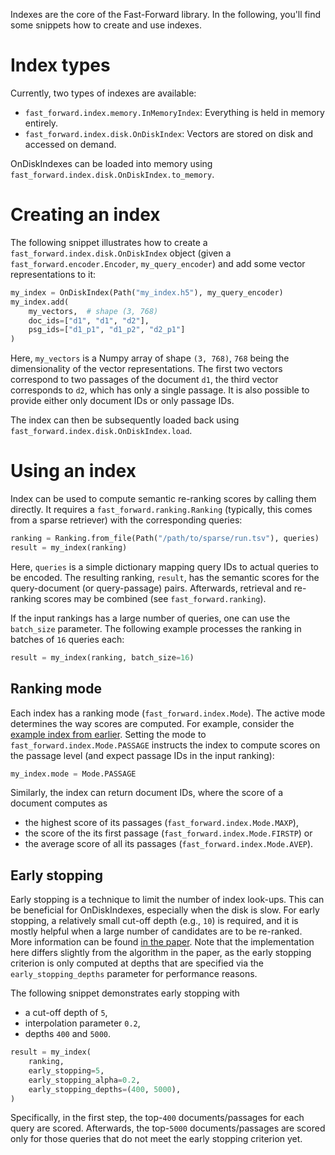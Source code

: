 Indexes are the core of the Fast-Forward library. In the following, you'll find some snippets how to create and use indexes.

# Index types

Currently, two types of indexes are available:

- `fast_forward.index.memory.InMemoryIndex`: Everything is held in memory entirely.
- `fast_forward.index.disk.OnDiskIndex`: Vectors are stored on disk and accessed on demand.

OnDiskIndexes can be loaded into memory using `fast_forward.index.disk.OnDiskIndex.to_memory`.

# Creating an index

The following snippet illustrates how to create a `fast_forward.index.disk.OnDiskIndex` object (given a `fast_forward.encoder.Encoder`, `my_query_encoder`) and add some vector representations to it:

```python
my_index = OnDiskIndex(Path("my_index.h5"), my_query_encoder)
my_index.add(
    my_vectors,  # shape (3, 768)
    doc_ids=["d1", "d1", "d2"],
    psg_ids=["d1_p1", "d1_p2", "d2_p1"]
)
```

Here, `my_vectors` is a Numpy array of shape `(3, 768)`, `768` being the dimensionality of the vector representations. The first two vectors correspond to two passages of the document `d1`, the third vector corresponds to `d2`, which has only a single passage. It is also possible to provide either only document IDs or only passage IDs.

The index can then be subsequently loaded back using `fast_forward.index.disk.OnDiskIndex.load`.

# Using an index

Index can be used to compute semantic re-ranking scores by calling them directly. It requires a `fast_forward.ranking.Ranking` (typically, this comes from a sparse retriever) with the corresponding queries:

```python
ranking = Ranking.from_file(Path("/path/to/sparse/run.tsv"), queries)
result = my_index(ranking)
```

Here, `queries` is a simple dictionary mapping query IDs to actual queries to be encoded. The resulting ranking, `result`, has the semantic scores for the query-document (or query-passage) pairs. Afterwards, retrieval and re-ranking scores may be combined (see `fast_forward.ranking`).

If the input rankings has a large number of queries, one can use the `batch_size` parameter. The following example processes the ranking in batches of `16` queries each:

```python
result = my_index(ranking, batch_size=16)
```

## Ranking mode

Each index has a ranking mode (`fast_forward.index.Mode`). The active mode determines the way scores are computed. For example, consider the [example index from earlier](#creating-an-index). Setting the mode to `fast_forward.index.Mode.PASSAGE` instructs the index to compute scores on the passage level (and expect passage IDs in the input ranking):

```python
my_index.mode = Mode.PASSAGE
```

Similarly, the index can return document IDs, where the score of a document computes as

- the highest score of its passages (`fast_forward.index.Mode.MAXP`),
- the score of the its first passage (`fast_forward.index.Mode.FIRSTP`) or
- the average score of all its passages (`fast_forward.index.Mode.AVEP`).

## Early stopping

Early stopping is a technique to limit the number of index look-ups. This can be beneficial for OnDiskIndexes, especially when the disk is slow. For early stopping, a relatively small cut-off depth (e.g., `10`) is required, and it is mostly helpful when a large number of candidates are to be re-ranked. More information can be found [in the paper](https://dl.acm.org/doi/abs/10.1145/3485447.3511955). Note that the implementation here differs slightly from the algorithm in the paper, as the early stopping criterion is only computed at depths that are specified via the `early_stopping_depths` parameter for performance reasons.

The following snippet demonstrates early stopping with

- a cut-off depth of `5`,
- interpolation parameter `0.2`,
- depths `400` and `5000`.

```python
result = my_index(
    ranking,
    early_stopping=5,
    early_stopping_alpha=0.2,
    early_stopping_depths=(400, 5000),
)
```

Specifically, in the first step, the top-`400` documents/passages for each query are scored. Afterwards, the top-`5000` documents/passages are scored only for those queries that do not meet the early stopping criterion yet.
